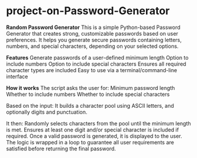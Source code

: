 # project-on-Password-Generator
**Random Password Generator**
This is a simple Python-based Password Generator that creates strong, customizable passwords based on user preferences. It helps you generate secure passwords containing letters, numbers, and special characters, depending on your selected options.

 **Features**
Generate passwords of a user-defined minimum length
Option to include numbers
Option to include special characters
Ensures all required character types are included
Easy to use via a terminal/command-line interface

**How it works**
The script asks the user for:
Minimum password length
Whether to include numbers
Whether to include special characters

Based on the input:
It builds a character pool using ASCII letters, and optionally digits and punctuation.

It then:
Randomly selects characters from the pool until the minimum length is met.
Ensures at least one digit and/or special character is included if required.
Once a valid password is generated, it is displayed to the user.
The logic is wrapped in a loop to guarantee all user requirements are satisfied before returning the final password.
